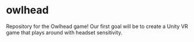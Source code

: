 # owlhead
Repository for the Owlhead game! Our first goal will be to create a Unity VR game that plays around with headset sensitivity.
